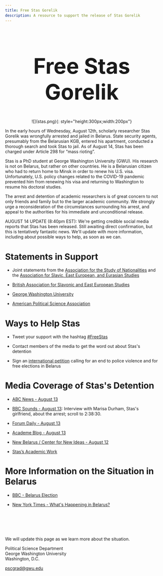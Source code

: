 ```yaml
---
title: Free Stas Gorelik 
description: A resource to support the release of Stas Gorelik 
---
```

<style>
.center {
   text-align: center;
   font-size: 2.5em;
   
}
</style>
<div class="center">


# Free Stas Gorelik

</div>

 <p align="center"> 
![](stas.png){: style="height:300px;width:200px"}
</p>

In the early hours of Wednesday, August 12th, scholarly researcher Stas Gorelik was wrongfully arrested and jailed in Belarus. State security agents, presumably from the Belarusian KGB, entered his apartment, conducted a thorough search and took Stas to jail. As of August 14, Stas has been charged under Article 298 for “mass rioting”. 

Stas is a PhD student at George Washington University (GWU). His research is not on Belarus, but rather on other countries. He is a Belarusian citizen who had to return home to Minsk in order to renew his U.S. visa. Unfortunately, U.S. policy changes related to the COVID-19 pandemic prevented him from renewing his visa and returning to Washington to resume his doctoral studies. 

The arrest and detention of academic researchers is of great concern to not only friends and family but to the larger academic community. We strongly urge a reconsideration of the circumstances surrounding his arrest, and appeal to the authorities for his immediate and unconditional release.

AUGUST 14 UPDATE (8:40pm EST): We're getting credible social media reports that Stas has been released. Still awaiting direct confirmation, but this is tentatively fantastic news. We'll update with more information, including about possible ways to help, as soon as we can.

# Statements in Support

- Joint statements from the [Association for the Study of Nationalities](https://nationalities.org/news-archive/asn-statement-on-detention-of-stas-gorelik) and the [Association for Slavic, East European, and Eurasian Studies](https://www.aseees.org/advocacy/statement-concerning-detention-stas-gorelik)

- [British Association for Slavonic and East European Studies](https://basees.org/news/2020/8/13/basees-statement-on-recent-developments-in-belarus)

- [George Washington University](https://gwtoday.gwu.edu/statement-detention-gw-doctoral-student-stas-gorelik)

- [American Political Science Association](https://www.apsanet.org/Portals/54/Advocacy/Statement%20on%20Detention%20of%20Stas%20Gorelik%20August%202020.pdf?ver=2020-08-14-091935-877)

# Ways to Help Stas

- Tweet your support with the hashtag [#FreeStas](https://twitter.com/hashtag/FreeStas?src=hash)

- Contact members of the media to get the word out about Stas's detention

- Sign an [international petition](https://docs.google.com/forms/d/e/1FAIpQLSctN7fes50oZ70KoelQAYlRde4hn6OwC_plkjgWm1yX3CNwPw/viewform) calling for an end to police violence and for free elections in Belarus

# Media Coverage of Stas's Detention

- [ABC News - August 13](https://www.youtube.com/watch?v=ad80vigvSTA&feature=youtu.be)

- [BBC Sounds - August 13](https://www.bbc.co.uk/sounds/play/m000lmyt): Interview with Marisa Durham, Stas's girlfriend, about the arrest; scroll to 2:38:30.

- [Forum Daily - August 13](https://www.forumdaily.com/en/protesty-v-belarusi-7-tysyach-zaderzhannyx-zhenskie-zhivye-cepi-podderzhka-ot-diaspory-ssha/)

- [Academe Blog - August 13](https://academeblog.org/2020/08/13/against-the-detention-of-academic-researcher-stas-gorelik/)

- [New Belarus / Center for New Ideas - August 12](https://newbelarus.vision/gorelik-detained)

- [Stas’s Academic Work](https://politicalscience.columbian.gwu.edu/stas-gorelik)

# More Information on the Situation in Belarus

- [BBC - Belarus Election](https://www.bbc.com/news/world-europe-53760453)

- [New York Times - What's Happening in Belarus?](https://www.nytimes.com/2020/08/13/world/europe/belarus-protests-guide.html)

<br>
<br>
<br>
<br>

We will update this page as we learn more about the situation. 
<br>

Political Science Department <br>
George Washington University <br>
Washington, D.C. <br>

pscgrad@gwu.edu
